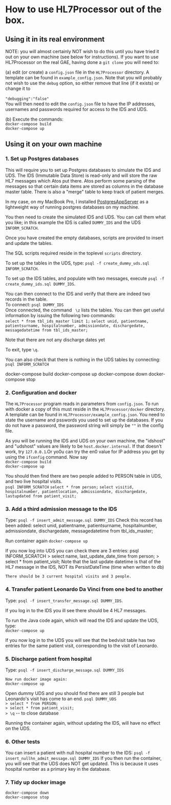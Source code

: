 # How to use HL7Processor out of the box.

## Using it in its real environment
NOTE: you will almost certainly NOT wish to do this until you have tried it out on your own machine (see below for instructions).
If you want to use HL7Processor on the real GAE, having done a `git clone` you will need to:<br>

(a) edit (or create) a `config.json` file in the `HL7Processor` directory. A template can be found in `example_config.json`. Note that you will probably not wish to use the `debug` option, so either remove that line (if it exists) or change it to  
<br>`"debugging":"false"`
<br>
You will then need to edit the `config.json` file to have the IP addresses, usernames and passwords required for access to the IDS and UDS.

(b) Execute the commands:<br>
`docker-compose build`<br>
`docker-compose up`


## Using it on your own machine
### 1. Set up Postgres databases
This will require you to set up Postgres databases to simulate the IDS and UDS. The IDS (Immutable Data Store) 
is read-only and will store the raw HL7 messages which Atos put there. Atos perform some parsing of the messages so that certain data items are stored as columns in the database master table. There is also a "merge" table to keep track of patient merges.

In my case, on my MacBook Pro, I installed [PostgresAppServer](https://postgresapp.com) as a lightweight way of running postgres databases on my machine. 

You then need to create the simulated IDS and UDS. You can call them what you like; in this example
the IDS is called `DUMMY_IDS` and the UDS `INFORM_SCRATCH`. 

Once you have created the empty databases, scripts are provided to insert and update the tables.

The SQL scripts required reside in the toplevel `scripts` directory.

To set up the tables in the UDS, type: `psql -f create_dummy_uds.sql INFORM_SCRATCH`. <br>

To set up the IDS tables, and populate with two messages, execute `psql -f create_dummy_ids.sql DUMMY_IDS`. 


You can then connect to the IDS and verify that there are indeed two records in the table.<br>
To connect: `psql DUMMY_IDS`<br>
Once connected, the command ` \z` lists the tables. You can then get useful information by issuing the following two commands:<br>
         `select * from tbl_ids_master limit 1;`
         `select unid, patientname, patientsurname, hospitalnumber, admissiondate, dischargedate, messagedatetime from tbl_ids_master;` <br>

Note that there are not any discharge dates yet

To exit, type `\q`.

You can also check that there is nothing in the UDS tables by connecting: `psql INFORM_SCRATCH`

docker-compose build
docker-compose up
docker-compose down
docker-compose stop

### 2. Configuration and docker
The `HL7Processor` program reads in parameters from `config.json`. To run with docker a copy of this must
reside in the `HL7Processor/docker` directory. A template can be found in `HL7Processor/example_config.json`. You need to state the username and psswords you used to set up the databases. If you do not have a password, the password string will simply be `""` in the config file.

As you will be running the IDS and UDS on your own machine, the "idshost" and "udshost" values are likely to be `host.docker.internal`. If that doesn't work, try `127.0.0.1`.Or yo0u can try the en0 value for IP address you get by using the `ifconfig` command.
Now say<br>
	`docker-compose build`<br>
	`docker-compose up`<br>

You should then find there are two people added to PERSON table in UDS, and two live hospital visits.<br>
	`psql INFORM_SCRATCH`
	`select * from person;`
	`select visitid, hospitalnumber, patientlocation, admissiondate, dischargedate, lastupdated from patient_visit;`

### 3. Add a third admission message to the IDS
Type:
	`psql -f insert_admit_message.sql DUMMY_IDS`
	Check this record has been added:
	select unid, patientname, patientsurname, hospitalnumber, admissiondate, dischargedate, messagedatetime from tbl_ids_master;

 Run container again
	`docker-compose up`

If you now log into UDS you can check there are 3 entries:
	psql INFORM_SCRATCH
	> select name, last_update_date_time from person;
	> select * from patient_visit;
	Note that the last update datetime is that of the HL7 message in the IDS, NOT its PersistDateTime 
	(time when written to db)

	There should be 3 current hospital visits and 3 people.

### 4. Transfer patient Leonardo Da Vinci from one bed to another
Type: `psql -f insert_transfer_message.sql DUMMY_IDS`.

If you log in to the IDS you ill see there should be 4 HL7 messages.

To run the Java code again, which will read the IDS and update the UDS, type:<br>
	`docker-compose up`

If you now log in to the UDS you will see that the bedvisit table has two entries for the same patient visit, corresponding to the visit of Leonardo.

### 5. Discharge patient from hospital
Type:
	`psql -f insert_discharge_message.sql DUMMY_IDS`

	Now run docker image again:
	docker-compose up

 Open dummy UDS and you should find there are still 3 people but Leonardo's visit has come to an end.
	`psql DUMMY_UDS` <br>
	`> select * from PERSON;` <br>
	`> select * from patient_visit;` <br>
	`> \q`    -- to close database

Running the container again, without updating the IDS, will have no effect on the UDS.

### 6. Other tests
You can insert a patient with null hospital number to the IDS:
`psql -f insert_nullhn_admit_message.sql DUMMY_IDS`
If you then run the container, you will see that the UDS does NOT get updated. This is because it uses
hospital number as a primary key in the database.


### 7. Tidy up docker image
  `docker-compose down` <br>
  `docker-compose stop`

